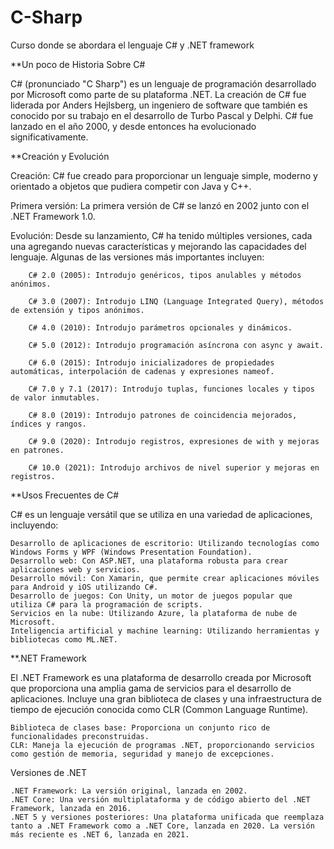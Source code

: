 # C-Sharp
Curso donde se abordara el lenguaje C# y .NET framework

**Un poco de Historia Sobre C#

C# (pronunciado "C Sharp") es un lenguaje de programación desarrollado por Microsoft como parte de su plataforma .NET. La creación de C# fue liderada por Anders Hejlsberg, un ingeniero de software que también es conocido por su trabajo en el desarrollo de Turbo Pascal y Delphi. C# fue lanzado en el año 2000, y desde entonces ha evolucionado significativamente.

**Creación y Evolución

Creación: C# fue creado para proporcionar un lenguaje simple, moderno y orientado a objetos que pudiera competir con Java y C++.

Primera versión: La primera versión de C# se lanzó en 2002 junto con el .NET Framework 1.0.

Evolución: Desde su lanzamiento, C# ha tenido múltiples versiones, cada una agregando nuevas características y mejorando las capacidades del lenguaje. Algunas de las versiones más importantes incluyen:

        C# 2.0 (2005): Introdujo genéricos, tipos anulables y métodos anónimos.
        
        C# 3.0 (2007): Introdujo LINQ (Language Integrated Query), métodos de extensión y tipos anónimos.
        
        C# 4.0 (2010): Introdujo parámetros opcionales y dinámicos.
        
        C# 5.0 (2012): Introdujo programación asíncrona con async y await.
        
        C# 6.0 (2015): Introdujo inicializadores de propiedades automáticas, interpolación de cadenas y expresiones nameof.
        
        C# 7.0 y 7.1 (2017): Introdujo tuplas, funciones locales y tipos de valor inmutables.
        
        C# 8.0 (2019): Introdujo patrones de coincidencia mejorados, índices y rangos.
        
        C# 9.0 (2020): Introdujo registros, expresiones de with y mejoras en patrones.
        
        C# 10.0 (2021): Introdujo archivos de nivel superior y mejoras en registros.
        

**Usos Frecuentes de C#

C# es un lenguaje versátil que se utiliza en una variedad de aplicaciones, incluyendo:
  
    Desarrollo de aplicaciones de escritorio: Utilizando tecnologías como Windows Forms y WPF (Windows Presentation Foundation).
    Desarrollo web: Con ASP.NET, una plataforma robusta para crear aplicaciones web y servicios.
    Desarrollo móvil: Con Xamarin, que permite crear aplicaciones móviles para Android y iOS utilizando C#.
    Desarrollo de juegos: Con Unity, un motor de juegos popular que utiliza C# para la programación de scripts.
    Servicios en la nube: Utilizando Azure, la plataforma de nube de Microsoft.
    Inteligencia artificial y machine learning: Utilizando herramientas y bibliotecas como ML.NET.

  
**.NET Framework

El .NET Framework es una plataforma de desarrollo creada por Microsoft que proporciona una amplia gama de servicios para el desarrollo de aplicaciones. Incluye una gran biblioteca de clases y una infraestructura de tiempo de ejecución conocida como CLR (Common Language Runtime).

    Biblioteca de clases base: Proporciona un conjunto rico de funcionalidades preconstruidas.
    CLR: Maneja la ejecución de programas .NET, proporcionando servicios como gestión de memoria, seguridad y manejo de excepciones.
  
Versiones de .NET

    .NET Framework: La versión original, lanzada en 2002.
    .NET Core: Una versión multiplataforma y de código abierto del .NET Framework, lanzada en 2016.
    .NET 5 y versiones posteriores: Una plataforma unificada que reemplaza tanto a .NET Framework como a .NET Core, lanzada en 2020. La versión más reciente es .NET 6, lanzada en 2021.
